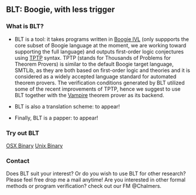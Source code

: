 ## BLT: Boogie, with less trigger

<!-- ### Jekyll Themes -->
<!-- Your Pages site will use the layout and styles from the Jekyll
theme you have selected in your
[repository settings](https://github.com/emptylambda/BLT/settings). The
name of this theme is saved in the Jekyll `_config.yml` configuration
file. -->

### What is BLT?
- BLT is a tool: it takes programs written in
  [Boogie IVL](https://www.microsoft.com/en-us/research/project/boogie-an-intermediate-verification-language/)
  (only suppports the core subset of Boogie language at the moment, we
  are working toward supporting the full language) and outputs
  first-order logic conjectures using
  [TPTP](http://www.cs.miami.edu/~tptp/) syntax. TPTP (stands for
  Thousands of Problems for Theorem Provers) is similar to the default
  Boogie target language, SMTLib, as they are both based on
  first-order logic and theories and it is considered as a widely
  accepted language standard for automated theorem provers. The
  verification conditions generated by BLT utilized some of the recent
  improvements of TPTP, hence we suggest to use BLT together with the
  [Vampire](http://www.vprover.org/) theorem prover as its backend.

- BLT is also a translation scheme: to appear!

- Finally, BLT is a papper: to appear!

### Try out BLT
[OSX Binary](https://github.com/emptylambda/BLT/raw/bdad4168d8868ca87a7ccb92a69d345e1b8af14c/bin/BLT_osx_alpha)
[Unix Binary](https://github.com/emptylambda/BLT/raw/5d62d16ea11470d024c08e9bec2b2f49304aa517/bin/BLT_unix_001)
### Contact
Does BLT suit your interest? Or do you wish to use BLT for other research? Please feel free drop me a mail anytime!
Are you interested in other formal methods or program verification? check out our FM @Chalmers. 
